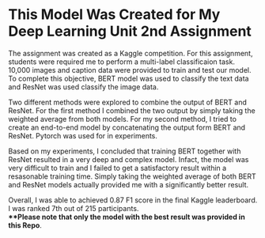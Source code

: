 # This Model Was Created for My Deep Learning Unit 2nd Assignment
The assignment was created as a Kaggle competition. For this assignment, students were required me to perform a multi-label classificaion task.
10,000 images and caption data were provided to train and test our model. To complete this objective, BERT model was used to classify 
the text data and ResNet was used classify the image data.

Two different methods were explored to combine the output of BERT and ResNet. For the first method I combined the two output by simply
taking the weighted average from both models. For my second method, I tried to create an end-to-end model by concatenating the output form BERT and ResNet.
Pytorch was used for in experiments.

Based on my experiments, I concluded that training BERT together with ResNet resulted in a very deep and complex model. Infact, the model was 
very difficult to train and I failed to get a satisfactory result within a resasonable training time. Simply taking the weighted average 
of both BERT and ResNet models actually provided me with a significantly better result.

Overall, I was able to achieved 0.87 F1 score in the final Kaggle leaderboard. I was ranked 7th out of 215 participants.
<br><b>**Please note that only the model with the best result was provided in this Repo</b>.</br>
